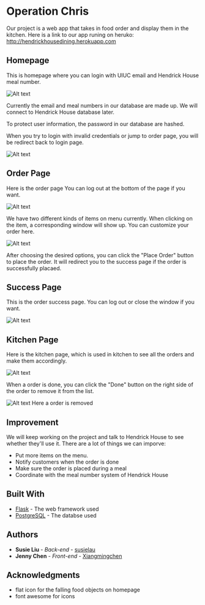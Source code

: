 # Operation Chris

Our project is a web app that takes in food order and display them in the kitchen.
Here is a link to our app runing on heruko: http://hendrickhousedining.herokuapp.com

## Homepage

This is homepage where you can login with UIUC email and Hendrick House meal number.

![Alt text](https://raw.githubusercontent.com/susielau/Operation-Chris/master/sreenshots/Homepage.png)

Currently the email and meal numbers in our database are made up. We will connect to Hendrick House database later.

To protect user information, the password in our database are hashed.

When you try to login with invalid credentials or jump to order page, you will be redirect back to login page.

![Alt text](https://raw.githubusercontent.com/susielau/Operation-Chris/master/sreenshots/Invalid_Credentials.png)

## Order Page

Here is the order page
You can log out at the bottom of the page if you want.

![Alt text](https://raw.githubusercontent.com/susielau/Operation-Chris/master/sreenshots/Order_Page.png)

We have two different kinds of items on menu currently. When clicking on the item, a corresponding window will show up.
You can customize your order here.

![Alt text](https://raw.githubusercontent.com/susielau/Operation-Chris/master/sreenshots/Chicken_Customize.png)

After choosing the desired options, you can click the "Place Order" button to place the order.
It will redirect you to the success page if the order is successfully placaed.

## Success Page

This is the order success page. You can log out or close the window if you want.

![Alt text](https://raw.githubusercontent.com/susielau/Operation-Chris/master/sreenshots/Success.png)

## Kitchen Page

Here is the kitchen page, which is used in kitchen to see all the orders and make them accordingly.

![Alt text](https://raw.githubusercontent.com/susielau/Operation-Chris/master/sreenshots/Kitchen1.png)

When a order is done, you can click the "Done" button on the right side of the order to remove it from the list.

![Alt text](https://raw.githubusercontent.com/susielau/Operation-Chris/master/sreenshots/Kitchen2.png)
Here a order is removed

## Improvement

We will keep working on the project and talk to Hendrick House to see whether they'll use it.
There are a lot of things we can imporve:
 * Put more items on the menu.
 * Notify customers when the order is done
 * Make sure the order is placed during a meal
 * Coordinate with the meal number system of Hendrick House


## Built With

* [Flask](http://flask.pocoo.org) - The web framework used
* [PostgreSQL](https://www.postgresql.org) - The databse used


## Authors

* **Susie Liu** - *Back-end* - [susielau](https://github.com/susielau)
* **Jenny Chen** - *Front-end* - [Xiangmingchen](https://github.com/Xiangmingchen)

## Acknowledgments

* flat icon for the falling food objects on homepage
* font awesome for icons
